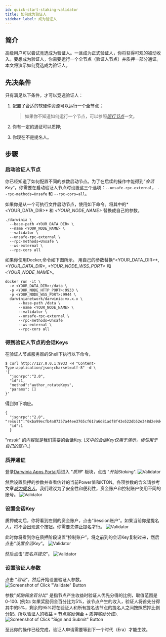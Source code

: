 ```yaml
---
id: quick-start-staking-validator
title: 如何成为验证人
sidebar_label: 成为验证人
---
```


## 简介

高级用户可以尝试竞选成为验证人。一旦成为正式验证人，你将获得可观的被动收入。要想成为验证人，你需要运行一个全节点（验证人节点）并质押一部分通证。本文将演示如何竞选成为验证人。

## 先决条件

只有满足以下条件，才可以竞选验证人：

1. 配置了合适的软硬件资源可以运行一个全节点；
    
    >  如果你不知道如何运行一个节点，可以参照[*运行节点*](./wiki-tut-node)一文。
2. 你有一定的通证可以质押;
3. 你现在不是提名人。

## 步骤

### 启动验证人节点

你已经知道了如何配置不同的参数启动节点。为了在后续的操作中能得到“*会话 Key*”，你需要在启动验证人节点时设置这三个选项：`--unsafe-rpc-external`， `--rpc-methods=Unsafe` 和 `--rpc-cors=all`。

如果你是从一个可执行文件启动节点，使用如下命令。将其中的*<YOUR_DATA_DIR>* 和 *<YOUR_NODE_NAME>* 替换成自己的参数。
```
./darwinia \
  --base-path <YOUR_DATA_DIR> \
  --name <YOUR_NODE_NAME> \
  --validator \
  --unsafe-rpc-external \
  --rpc-methods=Unsafe \
  --ws-external \
  --rpc-cors all
```

如果你使用Docker,命令如下图所示。 用自己的参数替换*<YOUR_DATA_DIR>*, *<YOUR_DATA_DIR>*, *<YOUR_NODE_WSS_PORT>* 和 *<YOUR_NODE_NAME>*。
```
docker run -it \
  -v <YOUR_DATA_DIR>:/data \
  -p <YOUR_NODE_HTTP_PORT>:9933 \
  -p <YOUR_NODE_WSS_PORT>:9944 \
  darwinianetwork/darwinia:vx.x.x \
      --base-path /data \
      --name <YOUR_NODE_NAME> \
      --validator \
      --unsafe-rpc-external \
      --rpc-methods=Unsafe
      --ws-external \
      --rpc-cors all
```

### 得到验证人节点的会话Keys

在验证人节点服务器的Shell下执行以下命令，
```
$ curl http://127.0.0.1:9933 -H "Content-Type:application/json;charset=utf-8" -d \
'{
  "jsonrpc":"2.0",
  "id":1,
  "method":"author_rotateKeys",
  "params": []
}'
```

得到如下响应。
```
{
  "jsonrpc":"2.0", "result":"0xba99ecfb4a87357a44ee3765cf617a6d81adf8f43e522db52e348d2e9d45ccde12d53d562e14bb18523fbc3032b786f44b2b92340f4756386d4baec68bbfb882bbaccce1440c84d7f5b67c8ecb956345130d5dbd07adfeba3d9482f95d9dec6c68d085323e61590f850c38244dd2d2bc4055548d9edfd0471f47da7667c17fe8",
  "id":1
  }
```
 "*result*" 的内容就是我们需要的会话Key. (*文中的会话Key仅用于演示，请勿用于自己的账户。*)

### 质押通证

登录[Darwinia Apps Portal](https://apps.darwinia.network)后进入 "*质押*" 板块，点击 "*开始Staking*".
![Validator](assets/quick_start_zh-CN/darwinia-staking-validator-01_zh-CN.png)

然后设置质押的参数并查看估计的当前Power值和KTON。各项参数的含义请参考文章[*成为提名人*](./quick-start-nominator)。我们建议为了安全性和便利性，资金账户和控制账户使用不同的账号。
![Validator](assets/quick_start_zh-CN/darwinia-staking-validator-02_zh-CN.png)

### 设置会话Key

质押成功后，你将看到左侧的资金账户，点击“Session账户”。如果当前你是提名人，将不会出现这个按钮。你需要先停止提名才行。
![Validator](assets/quick_start_zh-CN/darwinia-staking-validator-03_zh-CN.png)

此时你将看到你在质押阶段设置“控制账户”。将之前到的会话Key复制过来，然后点击“*设置会话Key*”。
![Validator](assets/quick_start_zh-CN/darwinia-staking-validator-04_zh-CN.png)


然后点击“*签名并提交*”。
![Validator](assets/quick_start_zh-CN/darwinia-staking-validator-05_zh-CN.png)

### 设置验证人参数

点击 "*验证*"，然后开始设置验证人参数。
![Screenshot of Click "Validate" Button](assets/quick_start_zh-CN/darwinia-staking-validator-06_zh-CN.png)

参数"*奖励佣金百分比*" 是指节点产生收益时验证人优先分得的比例，取值范围是 0-100. (例如: 如果奖励佣金百分比为5%，该节点产生的收入，验证人将首先分得其中的5%，剩余的95%将在验证人和所有提名该节点的提名人之间按照质押比例分配。所以验证人的收益 = 节点奖励佣金 + 质押奖励分成).
 ![Screenshot of Click "Sign and Submit" Button](assets/quick_start_zh-CN/darwinia-staking-validator-07_zh-CN.png)

至此你的操作已经完成，验证人申请需要等到下一个时代（Era）才能生效。
